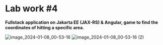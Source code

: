 # Lab work #4

**Fullstack application on Jakarta EE (JAX-RS) & Angular, game to find the coordinates of hitting a specific area.**  

![image_2024-01-08_00-53-16](https://github.com/BZ6/WebLab4/assets/85627560/e76d6f61-bfae-41eb-818d-30591bbed708)
![image_2024-01-08_00-53-16 (2)](https://github.com/BZ6/WebLab4/assets/85627560/61b53bf9-d366-4377-9a9b-5e62131dc90a)
